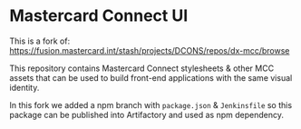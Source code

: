 # Mastercard Connect UI

This is a fork of:
https://fusion.mastercard.int/stash/projects/DCONS/repos/dx-mcc/browse

This repository contains Mastercard Connect stylesheets & other MCC assets that can be used to build front-end applications with the same visual identity.

In this fork we added a npm branch with `package.json` & `Jenkinsfile` so this package can be published into Artifactory and used as npm dependency.
